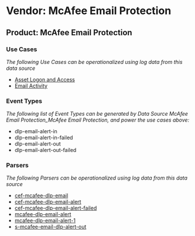 Vendor: McAfee Email Protection
===============================
Product: McAfee Email Protection
--------------------------------

### Use Cases

_The following Use Cases can be operationalized using log data from this data source_

* [Asset Logon and Access](../UseCases/usecase_asset_logon_and_access.md)
* [Email Activity](../UseCases/usecase_email_activity.md)


### Event Types

_The following list of Event Types can be generated by Data Source McAfee Email Protection_McAfee Email Protection, and power the use cases above:_

- dlp-email-alert-in
- dlp-email-alert-in-failed
- dlp-email-alert-out
- dlp-email-alert-out-failed


### Parsers

_The following Parsers can be operationalized using log data from this data source_

* [cef-mcafee-dlp-email](../Parsers/parserContent_cef-mcafee-dlp-email.md)
* [cef-mcafee-dlp-email-alert](../Parsers/parserContent_cef-mcafee-dlp-email-alert.md)
* [cef-mcafee-dlp-email-alert-failed](../Parsers/parserContent_cef-mcafee-dlp-email-alert-failed.md)
* [mcafee-dlp-email-alert](../Parsers/parserContent_mcafee-dlp-email-alert.md)
* [mcafee-dlp-email-alert-1](../Parsers/parserContent_mcafee-dlp-email-alert-1.md)
* [s-mcafee-email-dlp-alert-out](../Parsers/parserContent_s-mcafee-email-dlp-alert-out.md)
